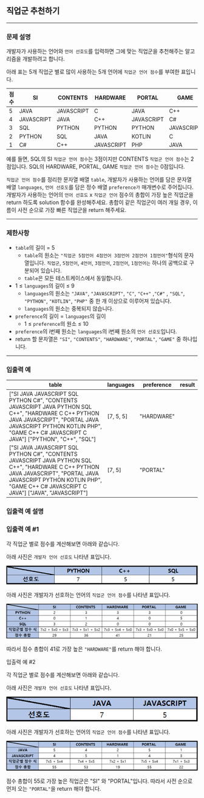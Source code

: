 ## 직업군 추천하기

<hr>

### **문제 설명**

개발자가 사용하는 언어와 `언어 선호도`를 입력하면 그에 맞는 직업군을 추천해주는 알고리즘을 개발하려고 합니다.

아래 표는 5개 직업군 별로 많이 사용하는 5개 언어에 `직업군 언어 점수`를 부여한 표입니다.

|점수|SI|CONTENTS|HARDWARE|PORTAL|GAME|
|----|--|--------|--------|------|----|
|5|JAVA|JAVASCRIPT|C|JAVA|C++|
|4|JAVASCRIPT|JAVA|C++|JAVASCRIPT|C#|
|3|SQL|PYTHON|PYTHON|PYTHON|JAVASCRIPT|
|2|PYTHON|SQL|JAVA|KOTLIN|C|
|1|C#|C++|JAVASCRIPT|PHP|JAVA|

예를 들면, SQL의 SI `직업군 언어 점수`는 3점이지만 CONTENTS `직업군 언어 점수`는 2점입니다. SQL의 HARDWARE, PORTAL, GAME `직업군 언어 점수`는 0점입니다.

`직업군 언어 점수`를 정리한 문자열 배열 `table`, 개발자가 사용하는 언어를 담은 문자열 배열 `languages`, `언어 선호도`를 담은 정수 배열 `preference가` 매개변수로 주어집니다. 개발자가 사용하는 언어의 `언어 선호도` x `직업군 언어` 점수의 총합이 가장 높은 직업군을 return 하도록 solution 함수를 완성해주세요. 총합이 같은 직업군이 여러 개일 경우, 이름이 사전 순으로 가장 빠른 직업군을 return 해주세요.

<hr>

### 제한사항
* `table`의 길이 = 5
    * `table`의 원소는 `"직업군 5점언어 4점언어 3점언어 2점언어 1점언어"`형식의 문자열입니다. `직업군`, `5점언어`, `4언어`, `3점언어`, `2점언어`, `1점언어는` 하나의 공백으로 구분되어 있습니다.
    * `table`은 모든 테스트케이스에서 동일합니다.
* 1 ≤ `languages`의 길이 ≤ 9
    * `languages`의 원소는 `"JAVA"`, `"JAVASCRIPT"`, `"C"`, `"C++"` ,`"C#"` , `"SQL"`, `"PYTHON"`, `"KOTLIN"`, `"PHP"` 중 한 개 이상으로 이루어져 있습니다.
    * `languages`의 원소는 중복되지 않습니다.
* `preference`의 길이 = `languages`의 길이
    * 1 ≤ `preference`의 원소 ≤ 10
* `preference`의 i번째 원소는 `languages`의 i번째 원소의 `언어 선호도`입니다.
* return 할 문자열은 `"SI"`, `"CONTENTS"`, `"HARDWARE"`, `"PORTAL"`, `"GAME"` 중 하나입니다.

<hr>

### 입출력 예
|table|languages|preference|result|
|-----|---------|----------|------|
|["SI JAVA JAVASCRIPT SQL PYTHON C#", "CONTENTS JAVASCRIPT JAVA PYTHON SQL C++", "HARDWARE C C++ PYTHON JAVA JAVASCRIPT", "PORTAL JAVA JAVASCRIPT PYTHON KOTLIN PHP", "GAME C++ C# JAVASCRIPT C JAVA"]	["PYTHON", "C++", "SQL"]|[7, 5, 5]|"HARDWARE"|
|["SI JAVA JAVASCRIPT SQL PYTHON C#", "CONTENTS JAVASCRIPT JAVA PYTHON SQL C++", "HARDWARE C C++ PYTHON JAVA JAVASCRIPT", "PORTAL JAVA JAVASCRIPT PYTHON KOTLIN PHP", "GAME C++ C# JAVASCRIPT C JAVA"]	["JAVA", "JAVASCRIPT"]|[7, 5]|"PORTAL"|

### 입출력 예 설명
### 입출력 예 #1

각 직업군 별로 점수를 계산해보면 아래와 같습니다.

아래 사진은 `개발자 언어 선호도` 나타낸 표입니다.

![tc1_preference](res/tc1_preference.png)

아래 사진은 개발자가 선호하는 언어의 `직업군 언어 점수`를 나타낸 표입니다.

![tc1_score](res/tc1_score.png)

따라서 점수 총합이 41로 가장 높은 `"HARDWARE"`를 return 해야 합니다.

입출력 예 #2

각 직업군 별로 점수를 계산해보면 아래와 같습니다.

아래 사진은 `개발자 언어 선호도` 나타낸 표입니다.

![tc2_preference](res/tc2_preference.png)

아래 사진은 개발자가 선호하는 언어의 `직업군 언어 점수`를 나타낸 표입니다.

![tc2_score](res/tc2_score.png)

점수 총합이 55로 가장 높은 직업군은 "SI" 와 "PORTAL"입니다.
따라서 사전 순으로 먼저 오는 `"PORTAL"`을 return 해야 합니다.